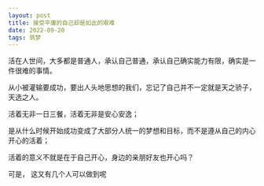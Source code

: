 ```yaml
---
layout: post
title: 接受平庸的自己却是如此的艰难
date: 2022-09-20
tags: 筑梦
---
```


活在人世间，大多都是普通人，承认自己普通，承认自己确实能力有限，确实是一件很难的事情。

从小被灌输要成功，要出人头地思想的我们，忘记了自己并不一定就是天之骄子，天选之人。

活着无非一日三餐，活着无非是安心安逸；

是从什么时候开始成功变成了大部分人统一的梦想和目标，而不是遵从自己的内心开心的活着；

活着的意义不就是在于自己开心，身边的亲朋好友也开心吗？

可是，    这又有几个人可以做到呢
